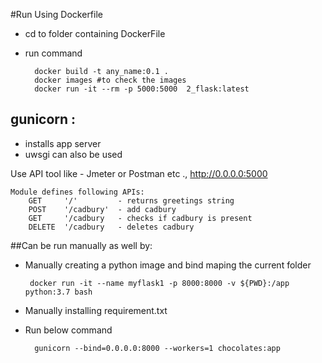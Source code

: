 #Run Using Dockerfile

- cd to folder containing DockerFile
- run command 

        docker build -t any_name:0.1 .  
        docker images #to check the images
        docker run -it --rm -p 5000:5000  2_flask:latest
    


## gunicorn :
- installs app server
- uwsgi can also be used


Use API tool like - Jmeter or Postman etc ., 
http://0.0.0.0:5000 

    Module defines following APIs:
        GET     '/'         - returns greetings string
        POST    '/cadbury'  - add cadbury            
        GET     '/cadbury   - checks if cadbury is present
        DELETE  '/cadbury   - deletes cadbury
        


##Can be run manually as well by:
 - Manually creating a python image and bind maping the current folder 
    
        docker run -it --name myflask1 -p 8000:8000 -v ${PWD}:/app python:3.7 bash 
    
- Manually installing requirement.txt
- Run below command
        
        gunicorn --bind=0.0.0.0:8000 --workers=1 chocolates:app

